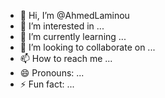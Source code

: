 - 👋 Hi, I’m @AhmedLaminou
- 👀 I’m interested in ...
- 🌱 I’m currently learning ...
- 💞️ I’m looking to collaborate on ...
- 📫 How to reach me ...
- 😄 Pronouns: ...
- ⚡ Fun fact: ...

<!---
AhmedLaminou/AhmedLaminou is a ✨ special ✨ repository because its `README.md` (this file) appears on your GitHub profile.
You can click the Preview link to take a look at your changes.
--->
